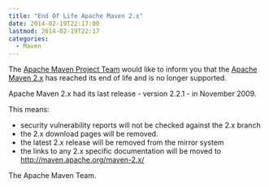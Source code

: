 ```yaml
---
title: "End Of Life Apache Maven 2.x"
date: 2014-02-19T22:17:00
lastmod: 2014-02-19T22:17
categories:
  - Maven
---
```

The [Apache Maven Project Team](http://maven.apache.org/team-list.html) would like to inform you 
that the [Apache Maven 2.x](http://maven.apache.org/maven-2.x-eol.html) has reached its end of life 
and is no longer supported.

Apache Maven 2.x had its last release - version 2.2.1 - in November 2009.

This means:

 * security vulnerability reports will not be checked against the 2.x branch
 * the 2.x download pages will be removed.
 * the latest 2.x release will be removed from the mirror system
 * the links to any 2.x specific documentation will be moved to http://maven.apache.org/maven-2.x/

The Apache Maven Team.
